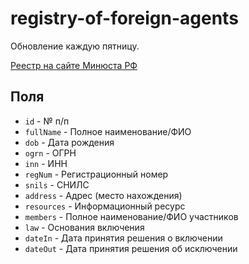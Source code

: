 # registry-of-foreign-agents

Обновление каждую пятницу.

[Реестр на сайте Минюста РФ](https://minjust.gov.ru/ru/activity/directions/998/)

## Поля
- `id` - № п/п
- `fullName` - Полное наименование/ФИО
- `dob` - Дата рождения
- `ogrn` - ОГРН
- `inn` - ИНН
- `regNum` - Регистрационный номер
- `snils` - СНИЛС
- `address` - Адрес (место нахождения)
- `resources` - Информационный ресурс
- `members` - Полное наименование/ФИО участников
- `law` - Основания включения
- `dateIn` - Дата принятия решения о включении
- `dateOut` - Дата принятия решения об исключении
